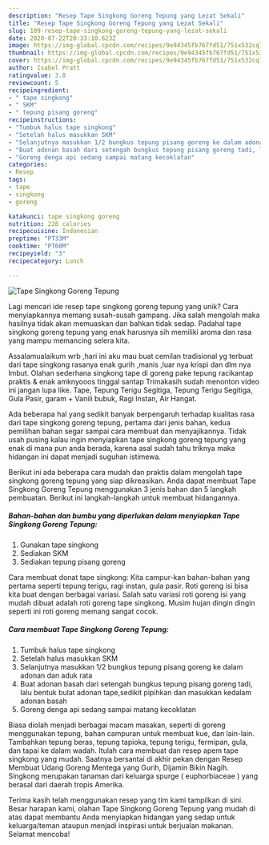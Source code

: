 ```yaml
---
description: "Resep Tape Singkong Goreng Tepung yang Lezat Sekali"
title: "Resep Tape Singkong Goreng Tepung yang Lezat Sekali"
slug: 109-resep-tape-singkong-goreng-tepung-yang-lezat-sekali
date: 2020-07-22T20:33:10.623Z
image: https://img-global.cpcdn.com/recipes/9e94345fb767fd51/751x532cq70/tape-singkong-goreng-tepung-foto-resep-utama.jpg
thumbnail: https://img-global.cpcdn.com/recipes/9e94345fb767fd51/751x532cq70/tape-singkong-goreng-tepung-foto-resep-utama.jpg
cover: https://img-global.cpcdn.com/recipes/9e94345fb767fd51/751x532cq70/tape-singkong-goreng-tepung-foto-resep-utama.jpg
author: Isabel Pratt
ratingvalue: 3.8
reviewcount: 5
recipeingredient:
- " tape singkong"
- " SKM"
- " tepung pisang goreng"
recipeinstructions:
- "Tumbuk halus tape singkong"
- "Setelah halus masukkan SKM"
- "Selanjutnya masukkan 1/2 bungkus tepung pisang goreng ke dalam adonan dan aduk rata"
- "Buat adonan basah dari setengah bungkus tepung pisang goreng tadi, lalu bentuk bulat adonan tape,sedikit pipihkan dan masukkan kedalam adonan basah"
- "Goreng denga api sedang sampai matang kecoklatan"
categories:
- Resep
tags:
- tape
- singkong
- goreng

katakunci: tape singkong goreng 
nutrition: 228 calories
recipecuisine: Indonesian
preptime: "PT33M"
cooktime: "PT60M"
recipeyield: "3"
recipecategory: Lunch

---
```



![Tape Singkong Goreng Tepung](https://img-global.cpcdn.com/recipes/9e94345fb767fd51/751x532cq70/tape-singkong-goreng-tepung-foto-resep-utama.jpg)

Lagi mencari ide resep tape singkong goreng tepung yang unik? Cara menyiapkannya memang susah-susah gampang. Jika salah mengolah maka hasilnya tidak akan memuaskan dan bahkan tidak sedap. Padahal tape singkong goreng tepung yang enak harusnya sih memiliki aroma dan rasa yang mampu memancing selera kita.

Assalamualaikum wrb ,hari ini aku mau buat cemilan tradisional yg terbuat dari tape singkong rasanya enak gurih ,manis ,luar nya krispi dan dlm nya lmbut. Olahan sederhana singkong tape di goreng pake tepung racikantap praktis &amp; enak amknyooos tinggal santap Trimakasih sudah menonton video ini jangan lupa like. Tape, Tepung Terigu Segitiga, Tepung Terigu Segitiga, Gula Pasir, garam + Vanili bubuk, Ragi Instan, Air Hangat.

Ada beberapa hal yang sedikit banyak berpengaruh terhadap kualitas rasa dari tape singkong goreng tepung, pertama dari jenis bahan, kedua pemilihan bahan segar sampai cara membuat dan menyajikannya. Tidak usah pusing kalau ingin menyiapkan tape singkong goreng tepung yang enak di mana pun anda berada, karena asal sudah tahu triknya maka hidangan ini dapat menjadi suguhan istimewa.


Berikut ini ada beberapa cara mudah dan praktis dalam mengolah tape singkong goreng tepung yang siap dikreasikan. Anda dapat membuat Tape Singkong Goreng Tepung menggunakan 3 jenis bahan dan 5 langkah pembuatan. Berikut ini langkah-langkah untuk membuat hidangannya.

<!--inarticleads1-->

##### Bahan-bahan dan bumbu yang diperlukan dalam menyiapkan Tape Singkong Goreng Tepung:

1. Gunakan  tape singkong
1. Sediakan  SKM
1. Sediakan  tepung pisang goreng


Cara membuat donat tape singkong: Kita campur-kan bahan-bahan yang pertama seperti tepung terigu, ragi instan, gula pasir. Roti goreng isi bisa kita buat dengan berbagai variasi. Salah satu variasi roti goreng isi yang mudah dibuat adalah roti goreng tape singkong. Musim hujan dingin dingin seperti ini roti goreng memang sangat cocok. 

<!--inarticleads2-->

##### Cara membuat Tape Singkong Goreng Tepung:

1. Tumbuk halus tape singkong
1. Setelah halus masukkan SKM
1. Selanjutnya masukkan 1/2 bungkus tepung pisang goreng ke dalam adonan dan aduk rata
1. Buat adonan basah dari setengah bungkus tepung pisang goreng tadi, lalu bentuk bulat adonan tape,sedikit pipihkan dan masukkan kedalam adonan basah
1. Goreng denga api sedang sampai matang kecoklatan


Biasa diolah menjadi berbagai macam masakan, seperti di goreng menggunakan tepung, bahan campuran untuk membuat kue, dan lain-lain. Tambahkan tepung beras, tepung tapioka, tepung terigu, fermipan, gula, dan tapai ke dalam wadah. Itulah cara membuat dan resep apem tape singkong yang mudah. Saatnya bersantai di akhir pekan dengan Resep Membuat Udang Goreng Mentega yang Gurih, Dijamin Bikin Nagih. Singkong merupakan tanaman dari keluarga spurge ( euphorbiaceae ) yang berasal dari daerah tropis Amerika. 

Terima kasih telah menggunakan resep yang tim kami tampilkan di sini. Besar harapan kami, olahan Tape Singkong Goreng Tepung yang mudah di atas dapat membantu Anda menyiapkan hidangan yang sedap untuk keluarga/teman ataupun menjadi inspirasi untuk berjualan makanan. Selamat mencoba!
